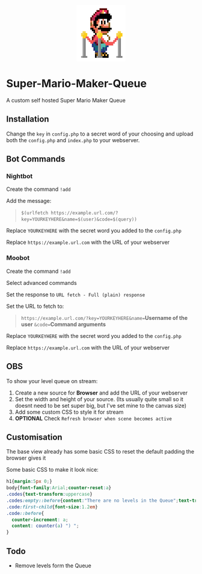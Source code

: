 <p align="center" style="text-align:center"><img width="130" height="150" src="https://raw.githubusercontent.com/taskinoz/Super-Mario-Maker-Queue/master/img/Mario%20Queue.png" alt="Titanfall Twitch Integration" /></p>

# Super-Mario-Maker-Queue
A custom self hosted Super Mario Maker Queue

## Installation

Change the `key` in `config.php` to a secret word of your choosing and upload both the `config.php` and `index.php` to your webserver.

## Bot Commands

### Nightbot
Create the command `!add`

Add the message:
 >`$(urlfetch https://example.url.com/?key=YOURKEYHERE&name=$(user)&code=$(query))`

Replace `YOURKEYHERE` with the secret word you added to the `config.php`

Replace `https://example.url.com` with the URL of your webserver

### Moobot
Create the command `!add`

Select advanced commands

Set the response to `URL fetch - Full (plain) response`

Set the URL to fetch to:
>`​https://example.url.com/?key=YOURKEYHERE&name=​` **Username of the user** `&code=​` **Command arguments**

Replace `YOURKEYHERE` with the secret word you added to the `config.php`

Replace `https://example.url.com` with the URL of your webserver

## OBS

To show your level queue on stream:

1. Create a new source for **Browser** and add the URL of your webserver
2. Set the width and height of your source. (Its usually quite small so it doesnt need to be set super big, but I've set mine to the canvas size)
3. Add some custom CSS to style it for stream
4. **OPTIONAL** Check `Refresh browser when scene becomes active`

## Customisation

The base view already has some basic CSS to reset the default padding the browser gives it

Some basic CSS to make it look nice:
```CSS
h1{margin:5px 0;}
body{font-family:Arial;counter-reset:a}
.codes{text-transform:uppercase}
.codes:empty::before{content:"There are no levels in the Queue";text-transform: none}
.code:first-child{font-size:1.2em}
.code::before{
  counter-increment: a;
  content: counter(a) ") ";
}
```

## Todo

 - Remove levels form the Queue
